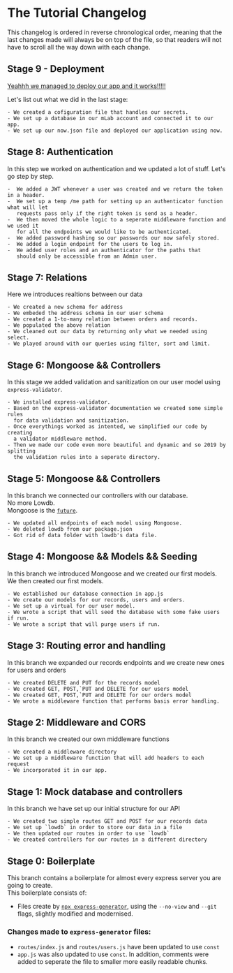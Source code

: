# The Tutorial Changelog

This changelog is ordered in reverse chronological order, meaning that the last changes made will always be on top of the file, so that readers will not have to scroll all the way down with each change.

## Stage 9 - Deployment

[Yeahhh we managed to deploy our app and it works!!!!!](https://i.giphy.com/media/4xpB3eE00FfBm/giphy.webp)

Let's list out what we did in the last stage:

    - We created a cofiguration file that handles our secrets.
    - We set up a database in our mLab account and connected it to our app.
    - We set up our now.json file and deployed our application using now.

## Stage 8: Authentication

In this step we worked on authentication and we updated a lot of stuff. Let's go step by step.

    -  We added a JWT whenever a user was created and we return the token in a header.
    -  We set up a temp /me path for setting up an authenticator function what will let
       requests pass only if the right token is send as a header.
    -  We then moved the whole logic to a seperate middleware function and we used it
       for all the endpoints we would like to be authenticated.
    -  We added password hashing so our passwords our now safely stored.
    -  We added a login endpoint for the users to log in.
    -  We added user roles and an authenticator for the paths that
       should only be accessible from an Admin user.

## Stage 7: Relations

Here we introduces realtions between our data

    - We created a new schema for address
    - We embeded the address schema in our user schema
    - We created a 1-to-many relation between orders and records.
    - We populated the above relation
    - We cleaned out our data by returning only what we needed using select.
    - We played around with our queries using filter, sort and limit.

## Stage 6: Mongoose && Controllers

In this stage we added validation and sanitization on our user model using `express-validator`.

    - We installed express-validator.
    - Based on the express-validator documentation we created some simple rules
      for data validation and sanitization.
    - Once everythings worked as intented, we simplified our code by creating
      a validator middleware method.
    - Then we made our code even more beautiful and dynamic and so 2019 by splitting
      the validation rules into a seperate directory.

## Stage 5: Mongoose && Controllers

In this branch we connected our controllers with our database.  
No more Lowdb.  
Mongoose is the [`future`](https://media.giphy.com/media/R0ulJyO72iuXe/giphy.gif).

    - We updated all endpoints of each model using Mongoose.
    - We deleted lowdb from our package.json
    - Got rid of data folder with lowdb's data file.

## Stage 4: Mongoose && Models && Seeding

In this branch we introduced Mongoose and we created our first models. We then created our first models.

    - We established our database connection in app.js
    - We create our models for our records, users and orders.
    - We set up a virtual for our user model.
    - We wrote a script that will seed the database with some fake users if run.
    - We wrote a script that will purge users if run.

## Stage 3: Routing error and handling

In this branch we expanded our records endpoints and we create new ones for users and orders

    - We created DELETE and PUT for the records model
    - We created GET, POST,`PUT and DELETE for our users model
    - We created GET, POST,`PUT and DELETE for our orders model
    - We wrote a middleware function that performs basis error handling.

## Stage 2: Middleware and CORS

In this branch we created our own middleware functions

    - We created a middleware directory
    - We set up a middleware function that will add headers to each request
    - We incorporated it in our app.

## Stage 1: Mock database and controllers

In this branch we have set up our initial structure for our API

    - We created two simple routes GET and POST for our records data
    - We set up `lowdb` in order to store our data in a file
    - We then updated our routes in order to use `lowdb`
    - We created controllers for our routes in a different directory

## Stage 0: Boilerplate

This branch contains a boilerplate for almost every express server you are going to create.  
This boilerplate consists of:

- Files create by [`npx express-generator`](https://expressjs.com/en/starter/generator.html), using the `--no-view` and `--git` flags, slightly modified and modernised.

### Changes made to `express-generator` files:

- `routes/index.js` and `routes/users.js` have been updated to use `const`
- `app.js` was also updated to use `const`. In addition, comments were added to seperate the file to smaller more easily readable chunks.
